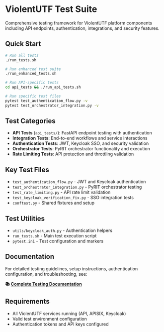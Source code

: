 # ViolentUTF Test Suite

Comprehensive testing framework for ViolentUTF platform components including API endpoints, authentication, integrations, and security features.

## Quick Start

```bash
# Run all tests
./run_tests.sh

# Run enhanced test suite
./run_enhanced_tests.sh

# Run API-specific tests
cd api_tests && ./run_api_tests.sh

# Run specific test files
pytest test_authentication_flow.py -v
pytest test_orchestrator_integration.py -v
```

## Test Categories

- **API Tests** (`api_tests/`): FastAPI endpoint testing with authentication
- **Integration Tests**: End-to-end workflows and service interactions  
- **Authentication Tests**: JWT, Keycloak SSO, and security validation
- **Orchestrator Tests**: PyRIT orchestrator functionality and execution
- **Rate Limiting Tests**: API protection and throttling validation

## Key Test Files

- `test_authentication_flow.py` - JWT and Keycloak authentication
- `test_orchestrator_integration.py` - PyRIT orchestrator testing
- `test_rate_limiting.py` - API rate limit validation
- `test_keycloak_verification_fix.py` - SSO integration tests
- `conftest.py` - Shared fixtures and setup

## Test Utilities

- `utils/keycloak_auth.py` - Authentication helpers
- `run_tests.sh` - Main test execution script
- `pytest.ini` - Test configuration and markers

## Documentation

For detailed testing guidelines, setup instructions, authentication configuration, and troubleshooting, see:

**📚 [Complete Testing Documentation](../docs/api/)**

## Requirements

- All ViolentUTF services running (API, APISIX, Keycloak)
- Valid test environment configuration
- Authentication tokens and API keys configured